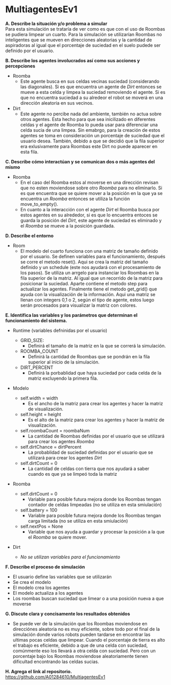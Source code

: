 # MultiagentesEv1

**A. Describe la situación y/o problema a simular**
<br>Para esta simulación se trataría de ver como es que con el uso de Roombas se pudiera limpear un cuarto. Para la simulación se utilizarían Roombas no inteligentes que se mueven en direcciones aleatorias y la cantidad de aspiradoras al igual que el porcentaje de suciedad en el suelo pudede ser definido por el usuario.


**B. Describe los agentes involucrados así como sus acciones y percepciones**
- Roomba
  - Este agente busca en sus celdas vecinas suciedad (considerando las diagonales). Si es que encuentra un agente de _Dirt_ entonces se mueve a esta celda y limpea la suciedad removiendo el agente. Si es que no encuentra suciedad a su alredeor el robot se moverá en una dirección aleatoria en sus vecinos.
- Dirt
  - Este agente no percibe nada del ambiente, también no actua sobre otros agentes. Esta hecho para que sea inicilizado en diferentes celdas y el agente de Roomba lo pueda usar para diferenciar una celda sucia de una limpea. Sin emabrgo, para la creación de estos agentes se toma en consideración un porcentaje de suciedad que el usuario desea. También, debido a que se decidió que la fila superior era exlusivamente para Roombas este Dirt no puede aparecer en esta fila.


**C. Describe cómo interactúan y se comunican dos o más agentes del mismo**
- Roomba
  - En el caso del Roomba estos al moverse en una dirección revisan que no esten moviendose sobre otro _Roomba_ para no eliminarlo. Si es que encuentra que se quiere mover a la posición en la que ya se encuentra un _Roomba_ entonces se utiliza la función move_to_empty().
  - En cuanto a la interacción con el agente _Dirt_ el Roomba busca por estos agentes en su alrededor, si es que lo encuentra entoces se guarda la posición del _Dirt_, este agente de suciedad es eliminado y el _Roomba_ se mueve a la posición guardada.


**D. Describe el entorno**
- Room
  - El modelo del cuarto funciona con una matriz de tamaño definido por el usuario. Se definen variables para el funcionamiento, después se corre el metodo reset(). Aqui se crea la matriz del tamaño definido y un schedule (este nos ayudará con el procesamiento de los pasos). Se utiliza un arrgelo para instanciar los Roombas en la fila superior de la matriz. Al igual que un recorrido de la matriz para posicionar la suciedad. Aparte contiene el metodo step para actualizar los agentes. Finalmente tiene el metodo get_grid() que ayuda con la visualización de la información. Aqui una matriz se llenan con integers 0,1 o 2, según el tipo de agente, estos luego serán procesados para visualizar la matriz con colores.

**E. Identifica  las  variables  y  los  parámetros  que  determinan  el  funcionamiento  del sistema.**
- Runtime (variables defninidas por el usuario)
  - GRID_SIZE:
    - Definirá el tamaño de la matriz en la que se correrá la simulación.
  - ROOMBA_COUNT
    - Definirá la cantidad de Roombas que se pondrán en la fila superior al inicio de la simulación.
  - DIRT_PERCENT
    - Definirá la porbablidad que haya suciedad por cada celda de la matriz excluyendo la primera fila.

- Modelo
  - self.width = width
    - Es el ancho de la matriz para crear los agentes y hacer la matriz de visualización.
  - self.height = height
    - Es el alto de la matriz para crear los agentes y hacer la matriz de visualización.
  - self.roombaCount = roombaNum
    - La cantidad de Roombas definidas por el usuario que se utilizará para crear los agentes _Roomba_
  - self.dirtChance = dirtPercent
    - La probablidad de suciedad definidas por el usuario que se utilizará para crear los agentes _Dirt_
  - self.dirtCount = 0
    - La cantidad de celdas con tierra que nos ayudará a saber cuando es que ya se limpeó toda la matriz

- Roomba
  - self.dirtCount = 0
    - Variable para posible futura mejora donde los Roombas tengan contador de celdas limpeadas (no se utiliza en esta smiulación)
  - self.battery = 100
    - Variable para posible futura mejora donde los Roombas tengan carga limitada (no se utiliza en esta smiulación)
  - self.nextPos = None
    - Variable que nos ayuda a guardar y procesar la posición a la que el _Roomba_ se quiere mover.
- Dirt 
  - _No se utilizan variables para el funcionamiento_


**F. Describe el proceso de simulación**
  - El usuario define las variables que se utilizarán
  - Se crea el modelo
  - El modelo crea los agentes
  - El modelo actualiza a los agentes
  - Los roombas buscan suciedad que limear o a una posición nueva a que moverse


**G. Discute clara y concisamente los resultados obtenidos**
  - Se puede ver de la simulación que los Roombas moviendose en direcciónes aleatoria no es muy eficiente, sobre todo por el final de la simulación donde varios robots pueden tardarse en encontrar las ultimas pocas celdas que limpear. Cuando el porcentaje de tierra es alto el trabajo es eficiente, debido a que de una celda con suciedad, comúnmente eso los llevará a otra celda con suciedad. Pero con un porcentaje bajo los Roombas moviendose aleatoriamente tienen dificultad encontrando las celdas sucias.


**H. Agrega el link al repositorio.**
https://github.com/A01284610/MultiagentesEv1
